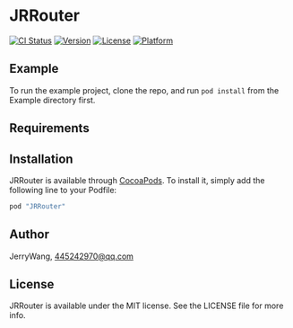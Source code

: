 # JRRouter

[![CI Status](http://img.shields.io/travis/JerryWang/JRRouter.svg?style=flat)](https://travis-ci.org/JerryWang/JRRouter)
[![Version](https://img.shields.io/cocoapods/v/JRRouter.svg?style=flat)](http://cocoapods.org/pods/JRRouter)
[![License](https://img.shields.io/cocoapods/l/JRRouter.svg?style=flat)](http://cocoapods.org/pods/JRRouter)
[![Platform](https://img.shields.io/cocoapods/p/JRRouter.svg?style=flat)](http://cocoapods.org/pods/JRRouter)

## Example

To run the example project, clone the repo, and run `pod install` from the Example directory first.

## Requirements

## Installation

JRRouter is available through [CocoaPods](http://cocoapods.org). To install
it, simply add the following line to your Podfile:

```ruby
pod "JRRouter"
```

## Author

JerryWang, 445242970@qq.com

## License

JRRouter is available under the MIT license. See the LICENSE file for more info.
